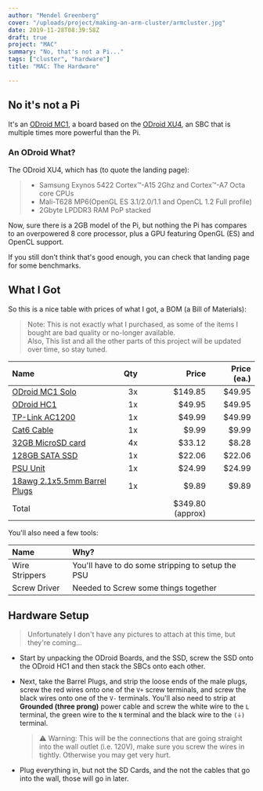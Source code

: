 ```yaml
---
author: "Mendel Greenberg"
cover: "/uploads/project/making-an-arm-cluster/armcluster.jpg"
date: 2019-11-28T08:39:58Z
draft: true
project: "MAC"
summary: "No, that's not a Pi..."
tags: ["cluster", "hardware"]
title: "MAC: The Hardware"

---
```

## No it's not a Pi

It's an [ODroid MC1](https://www.hardkernel.com/shop/odroid-mc1-my-cluster-one-with-32-cpu-cores-and-8gb-dram/), 
a board based on the [ODroid XU4](https://www.hardkernel.com/shop/odroid-xu4-special-price/), 
an SBC that is multiple times more powerful than the Pi.

### An ODroid What?

The ODroid XU4, which has (to quote the landing page):

> * Samsung Exynos 5422 Cortex™-A15 2Ghz and Cortex™-A7 Octa core CPUs
> * Mali-T628 MP6(OpenGL ES 3.1/2.0/1.1 and OpenCL 1.2 Full profile)
> * 2Gbyte LPDDR3 RAM PoP stacked

Now, sure there is a 2GB model of the Pi,  but nothing the Pi has compares to an overpowered 8 core processor, plus a GPU featuring OpenGL (ES) and OpenCL support.

If you still don't think that's good enough, you can check that landing page for some benchmarks.

## What I Got

So this is a nice table with prices of what I got, a BOM (a Bill of Materials):

> Note: This is not exactly what I purchased, as some of the items I bought are bad quality or no-longer available.  
> Also, This list and all the other parts of this project will be updated over time, so stay tuned.

| Name | Qty | Price | Price (ea.) |
| :--- | --: | ----: | ----------: |
| [ODroid MC1 Solo](https://ameridroid.com/products/odroid-mc1-solo) | 3x | $149.85 | $49.95 |
| [ODroid HC1](https://ameridroid.com/products/odroid-hc1) | 1x | $49.95 | $49.95 |
| [TP-Link AC1200](https://www.amazon.com/dp/B07N1L5HX1) | 1x | $49.99 | $49.99 |
| [Cat6 Cable](https://www.amazon.com/dp/B00C4U030G) | 1x | $9.99 | $9.99 |
| [32GB MicroSD card](https://www.amazon.com/dp/B073JWXGNT) | 4x | $33.12 | $8.28 |
| [128GB SATA SSD](https://www.amazon.com/dp/B00D4AVPZC) | 1x | $22.06 | $22.06 |
| [PSU Unit](https://www.amazon.com/dp/B06XK3X3PW) | 1x | $24.99 | $24.99 |
| [18awg 2.1x5.5mm Barrel Plugs](https://www.amazon.com/dp/B072BXB2Y8) | 1x | $9.89 | $9.89 |
| Total | | $349.80 (approx) | | 

You'll also need a few tools:

| Name | Why? |
| :--- | :--- |
| Wire Strippers | You'll have to do some stripping to setup the PSU |
| Screw Driver | Needed to Screw some things together |

## Hardware Setup

> Unfortunately I don't have any pictures to attach at this time, but they're coming...

* Start by unpacking the ODroid Boards, and the SSD, screw the SSD onto the ODroid HC1 and then stack the SBCs onto each other.  
* Next, take the Barrel Plugs, and strip the loose ends of the male plugs, screw the red wires onto one of the `V+` screw terminals, and screw the black wires onto one of the `V-` terminals.
You'll also need to strip at **Grounded (three prong)** power cable and screw the white wire to the `L` terminal, the green wire to the `N` terminal and the black wire to the `(⏚)` terminal.  

    > ⚠️ Warning: This will be the connections that are going straight into the wall outlet (i.e. 120V), make sure you screw the wires in tightly. Otherwise you may get very hurt.

* Plug everything in, but not the SD Cards, and the not the cables that go into the wall, those will go in later.


